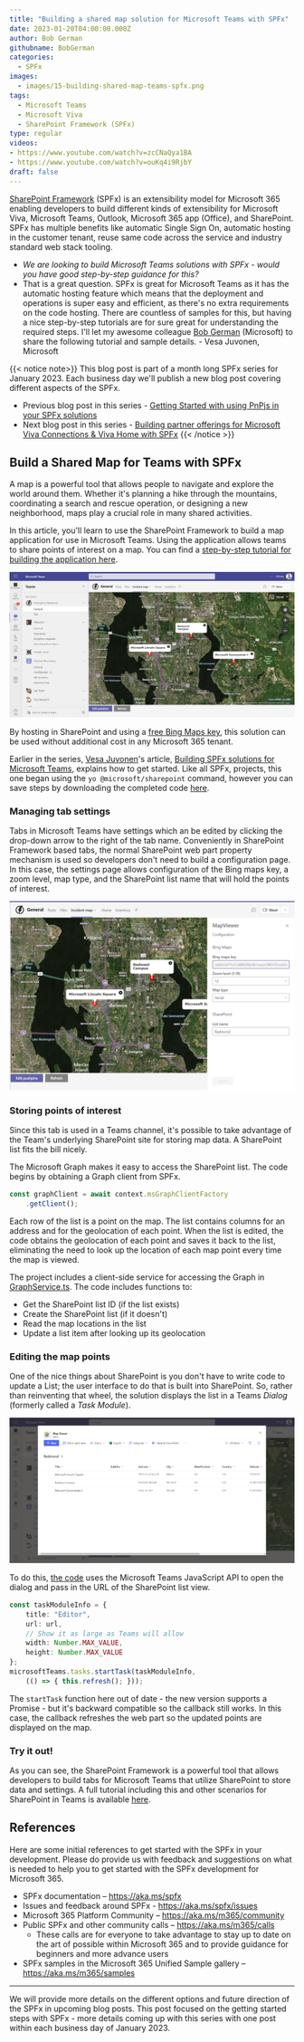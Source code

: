 ```yaml
---
title: "Building a shared map solution for Microsoft Teams with SPFx"
date: 2023-01-20T04:00:00.000Z
author: Bob German
githubname: BobGerman
categories:
  - SPFx
images:
  - images/15-building-shared-map-teams-spfx.png
tags:
  - Microsoft Teams
  - Microsoft Viva
  - SharePoint Framework (SPFx)
type: regular
videos:
- https://www.youtube.com/watch?v=zcCNaQya1BA
- https://www.youtube.com/watch?v=ouKq4i9RjbY
draft: false
---
```


[SharePoint Framework](https://aka.ms/spfx) (SPFx) is an extensibility model for Microsoft 365 enabling developers to build different kinds of extensibility for Microsoft Viva, Microsoft Teams, Outlook, Microsoft 365 app (Office), and SharePoint. SPFx has multiple benefits like automatic Single Sign On, automatic hosting in the customer tenant, reuse same code across the service and industry standard web stack tooling.

-	*We are looking to build Microsoft Teams solutions with SPFx - would you have good step-by-step guidance for this?*
-	That is a great question. SPFx is great for Microsoft Teams as it has the automatic hosting feature which means that the deployment and operations is super easy and efficient, as there's no extra requirements on the code hosting. There are countless of samples for this, but having a nice step-by-step tutorials are for sure great for understanding the required steps. I'll let my awesome colleague [Bob German](https://twitter.com/Bob1German) (Microsoft) to share the following tutorial and sample details. - Vesa Juvonen, Microsoft

{{< notice note>}}
This blog post is part of a month long SPFx series for January 2023. Each business day we'll publish a new blog post covering different aspects of the SPFx.

* Previous blog post in this series - [Getting Started with using PnPjs in your SPFx solutions](https://pnp.github.io/blog/post/spfx-14-getting-started-with-pnpjs-spfx/)
* Next blog post in this series - [Building partner offerings for Microsoft Viva Connections & Viva Home with SPFx](https://pnp.github.io/blog/post/spfx-16-building-partner-offerings-for-viva-spfx/)
{{< /notice >}}


## Build a Shared Map for Teams with SPFx

A map is a powerful tool that allows people to navigate and explore the world around them. Whether it's planning a hike through the mountains, coordinating a search and rescue operation, or designing a new neighborhood, maps play a crucial role in many shared activities.

In this article, you'll learn to use the SharePoint Framework to build a map application for use in Microsoft Teams. Using the application allows teams to share points of interest on a map. You can find a [step-by-step tutorial for building the application here](https://aka.ms/emergency-response).

![Map in Microsoft Teams](./images/shared-map.png)

By hosting in SharePoint and using a [free Bing Maps key](https://www.microsoft.com/maps/create-a-bing-maps-key), this solution can be used without additional cost in any Microsoft 365 tenant.

Earlier in the series, [Vesa Juvonen](https://github.com/VesaJuvonen)'s article, [Building SPFx solutions for Microsoft Teams](../spfx-06-spfx-for-teams/index.md), explains how to get started. Like all SPFx, projects, this one began using the `yo @microsoft/sharepoint` command, however you can save steps by downloading the completed code [here](https://github.com/OfficeDev/M365Bootcamp-TeamsEmergencyResponse/tree/main/Solution/MapViewer).

### Managing tab settings

Tabs in Microsoft Teams have settings which an be edited by clicking the drop-down arrow to the right of the tab name. Conveniently in SharePoint Framework based tabs, the normal SharePoint web part property mechanism is used so developers don't need to build a configuration page. In this case, the settings page allows configuration of the Bing maps key, a zoom level, map type, and the SharePoint list name that will hold the points of interest.

![Editing map settings](./images/edit-settings.png)

### Storing points of interest

Since this tab is used in a Teams channel, it's possible to take advantage of the Team's underlying SharePoint site for storing map data. A SharePoint list fits the bill nicely.

The Microsoft Graph makes it easy to access the SharePoint list. The code begins by obtaining a Graph client from SPFx.

```typescript
const graphClient = await context.msGraphClientFactory
    .getClient();
```

Each row of the list is a point on the map. The list contains columns for an address and for the geolocation of each point. When the list is edited, the code obtains the geolocation of each point and saves it back to the list, eliminating the need to look up the location of each map point every time the map is viewed.

The project includes a client-side service for accessing the Graph in [GraphService.ts](https://github.com/OfficeDev/M365Bootcamp-TeamsEmergencyResponse/blob/main/Solution/MapViewer/src/webparts/mapViewer/services/GraphService/GraphService.ts). The code includes functions to:

 * Get the SharePoint list ID (if the list exists)
 * Create the SharePoint list (if it doesn't)
 * Read the map locations in the list
 * Update a list item after looking up its geolocation

### Editing the map points

One of the nice things about SharePoint is you don't have to write code to update a List; the user interface to do that is built into SharePoint. So, rather than reinventing that wheel, the solution displays the list in a Teams _Dialog_ (formerly called a _Task Module_).

![Editing the map points](./images/edit-pushpins.png)

To do this, [the code](https://github.com/OfficeDev/M365Bootcamp-TeamsEmergencyResponse/blob/main/Solution/MapViewer/src/webparts/mapViewer/components/MessagePanel.tsx) uses the Microsoft Teams JavaScript API to open the dialog and pass in the URL of the SharePoint list view.

```typescript
const taskModuleInfo = {
    title: "Editor",
    url: url,
    // Show it as large as Teams will allow
    width: Number.MAX_VALUE,
    height: Number.MAX_VALUE
};
microsoftTeams.tasks.startTask(taskModuleInfo,
    (() => { this.refresh(); }));
```

The `startTask` function here out of date - the new version supports a Promise - but it's backward compatible so the callback still works. In this case, the callback refreshes the web part so the updated points are displayed on the map.

### Try it out!

As you can see, the SharePoint Framework is a powerful tool that allows developers to build tabs for Microsoft Teams that utilize SharePoint to store data and settings. A full tutorial including this and other scenarios for SharePoint in Teams is available [here](https://aka.ms/emergency-response).

## References

Here are some initial references to get started with the SPFx in your development. Please do provide us with feedback and suggestions on what is needed to help you to get started with the SPFx development for Microsoft 365.

-	SPFx documentation – https://aka.ms/spfx
-	Issues and feedback around SPFx - https://aka.ms/spfx/issues
-	Microsoft 365 Platform Community – https://aka.ms/m365/community
-	Public SPFx and other community calls – https://aka.ms/m365/calls
    - These calls are for everyone to take advantage to stay up to date on the art of possible within Microsoft 365 and to provide guidance for beginners and more advance users
-	SPFx samples in the Microsoft 365 Unified Sample gallery – https://aka.ms/m365/samples

- - -

We will provide more details on the different options and future direction of the SPFx in upcoming blog posts. This post focused on the getting started steps with SPFx - more details coming up with this series with one post within each business day of January 2023.
